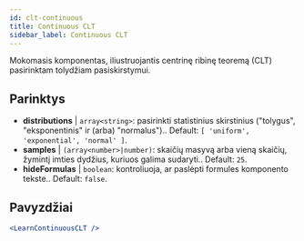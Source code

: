 ```yaml
---
id: clt-continuous
title: Continuous CLT
sidebar_label: Continuous CLT
---
```


Mokomasis komponentas, iliustruojantis centrinę ribinę teoremą (CLT) pasirinktam tolydžiam pasiskirstymui.

## Parinktys

* __distributions__ | `array<string>`: pasirinkti statistinius skirstinius ("tolygus", "eksponentinis" ir (arba) "normalus").. Default: `[
  'uniform',
  'exponential',
  'normal'
]`.
* __samples__ | `(array<number>|number)`: skaičių masyvą arba vieną skaičių, žymintį imties dydžius, kuriuos galima sudaryti.. Default: `25`.
* __hideFormulas__ | `boolean`: kontroliuoja, ar paslėpti formules komponento tekste.. Default: `false`.


## Pavyzdžiai

```jsx live
<LearnContinuousCLT />
```

